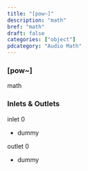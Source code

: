 ```yaml
---
title: "[pow~]"
description: "math"
bref: "math"
draft: false
categories: ["object"]
pdcategory: "Audio Math"
---
```


### [pow~]

math

### Inlets & Outlets

inlet 0

 - dummy

outlet 0

 - dummy
 
